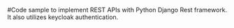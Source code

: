 #Code sample to implement REST APIs with Python Django Rest framework. It also utilizes keycloak authentication.
